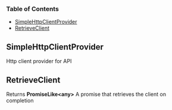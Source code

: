 ### Table of Contents

*   [SimpleHttpClientProvider][1]
*   [RetrieveClient][2]

## SimpleHttpClientProvider

Http client provider for API

## RetrieveClient

Returns **PromiseLike\<any>** A promise that retrieves the client on completion

[1]: #simplehttpclientprovider

[2]: #retrieveclien